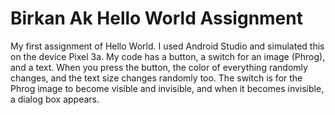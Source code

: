 # Birkan Ak Hello World Assignment
My first assignment of Hello World. I used Android Studio and simulated this on the device Pixel 3a. My code has a button, a switch for an image (Phrog), and a text. When you press the button, the color of everything randomly changes, and the text size changes randomly too. The switch is for the Phrog image to become visible and invisible, and when it becomes invisible, a dialog box appears.
